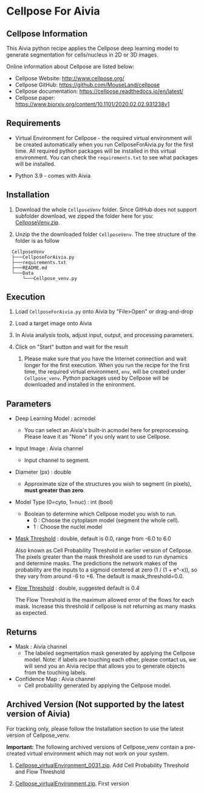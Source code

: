 # Cellpose For Aivia

## Cellpose Information

This Aivia python recipe applies the Cellpose deep learning model to generate segmentation for cells/nucleus in 2D or 3D images.

Online information about Cellpose are listed below:

* Cellpose Website: http://www.cellpose.org/
* Cellpose GitHub: https://github.com/MouseLand/cellpose
* Cellpose documentation: https://cellpose.readthedocs.io/en/latest/
* Cellpose paper: https://www.biorxiv.org/content/10.1101/2020.02.02.931238v1

## Requirements

* Virtual Environment for Cellpose - the required virtual environment will be created automatically when you run CellposeForAivia.py for the first time. All required python packages will be installed in this virtual environment. You can check the `requirements.txt` to see what packages will be installed.

* Python 3.9 - comes with Aivia

## Installation

1. Download the whole `CellposeVenv` folder. Since GitHub does not support subfolder download, we zipped the folder here for you: [CellposeVenv.zip](../ZippedVenvFolders/CellposeVenv.zip).

2. Unzip the the downloaded folder `CellposeVenv`. The tree structure of the folder is as follow

```bash=
  CellposeVenv
  ├───CellposeForAivia.py
  ├───requirements.txt
  ├───README.md
  └───Data
      └───Cellpose_venv.py
```

## Execution

1. Load `CellposeForAivia.py` onto Aivia by "File>Open" or drag-and-drop

2. Load a target image onto Aivia

3. In Aivia analysis tools, adjust input, output, and processing parameters.

4. Click on "Start" button and wait for the result
    1. Please make sure that you have the Internet connection and wait longer for the first execution. When you run the recipe for the first time, the required virtual environment, `env`, will be created under `Cellpose_venv`. Python packages used by Cellpose will be downloaded and installed in the enironment.

## Parameters

* Deep Learning Model : acmodel
  * You can select an Aivia's built-in acmodel here for preprocessing. Please leave it as "None" if you only want to use Cellpose.

* Input Image : Aivia channel
  * Input channel to segment.

* Diameter (px) : double
  * Approximate size of the structures you wish to segment (in pixels), **must greater than zero**.

* Model Type (0=cyto, 1=nuc) : int (bool)
  * Boolean to determine which Cellpose model you wish to run.
    * 0 : Choose the cytoplasm model (segment the whole cell).
    * 1 : Choose the nuclei model

* [Mask Threshold](https://cellpose.readthedocs.io/en/latest/settings.html#mask-threshold) : double, default is 0.0, range from -6.0 to 6.0

    Also known as Cell Probability Threshold in earlier version of Cellpose. The pixels greater than the mask threshold are used to run dynamics and determine masks. The predictions the network makes of the probability are the inputs to a sigmoid centered at zero (1 / (1 + e^-x)), so they vary from around -6 to +6.  The default is mask_threshold=0.0.

* [Flow Threshold](https://cellpose.readthedocs.io/en/latest/settings.html#flow-threshold-aka-model-fit-threshold-in-gui) : double, suggested default is 0.4

    The Flow Threshold is the maximum allowed error of the flows for each mask.
    Increase this threshold if cellpose is not returning as many masks as expected.

## Returns

* Mask : Aivia channel
  * The labeled segmentation mask generated by applying the Cellpose model.
    Note: if labels are touching each other, please contact us, we will send you an Aivia recipe that allows you to generate objects from the touching labels.
* Confidence Map : Aivia channel
  * Cell probability generated by applying the Cellpose model.

## Archived Version (Not supported by the latest version of Aivia)

For tracking only, please follow the Installation section to use the latest version of Cellpose_venv.

**Important:** The following archived versions of Cellpose_venv contain a pre-created virtual environment which may not work on your system.

1. [Cellpose_virtualEnvironment_0031.zip](https://www.dropbox.com/s/5cjusygca6ibdeo/Cellpose_virtualEnvironment_0031.zip?dl=0). Add Cell Probability Threshold and Flow Threshold

2. [Cellpose_virtualEnvironment.zip](https://www.dropbox.com/s/0dczdliehhqj0wr/Cellpose_virtualEnvironment.zip?dl=1). First version
